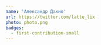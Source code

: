 ```yaml
---
name: 'Александр Дахно'
url: https://twitter.com/latte_lix
photo: photo.png
badges:
  - first-contribution-small
---
```

